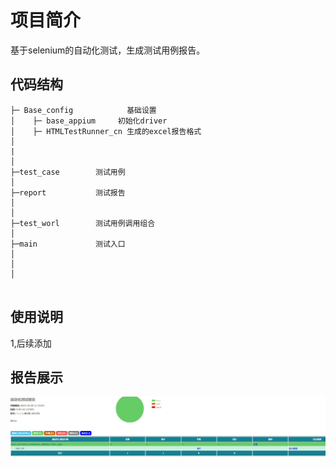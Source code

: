 # 项目简介
基于selenium的自动化测试，生成测试用例报告。




## 代码结构

```
├─ Base_config            基础设置
│    ├─ base_appium     初始化driver
│    ├─ HTMLTestRunner_cn 生成的excel报告格式
│   
|    
│  
├─test_case        测试用例
│ 
├─report           测试报告
│   
│ 
├─test_worl    	   测试用例调用组合 
│       
├─main             测试入口
│    
│    
│


```

## 使用说明


1,后续添加


## 报告展示

![报告详情](img/demo.jpg "demo.jpg")




